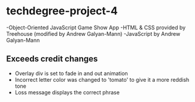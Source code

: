 # techdegree-project-4

-Object-Oriented JavaScript Game Show App
-HTML & CSS provided by Treehouse (modified by Andrew Galyan-Mann)
-JavaScript by Andrew Galyan-Mann

## Exceeds credit changes 

- Overlay div is set to fade in and out animation
- Incorrect letter color was changed to 'tomato' to give it a more reddish tone
- Loss message displays the correct phrase

